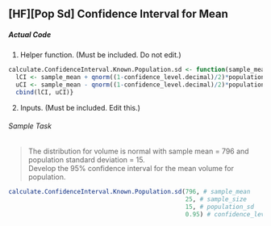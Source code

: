 ## \[HF\]\[Pop Sd\] Confidence Interval for Mean
##### Actual Code
1. Helper function. (Must be included. Do not edit.)
```r
calculate.ConfidenceInterval.Known.Population.sd <- function(sample_mean, sample_size, population_sd, confidence_level.decimal){
  lCI <- sample_mean + qnorm((1-confidence_level.decimal)/2)*population_sd/sqrt(sample_size)
  uCI <- sample_mean - qnorm((1-confidence_level.decimal)/2)*population_sd/sqrt(sample_size)
  cbind(lCI, uCI)}
```
2. Inputs. (Must be included. Edit this.)
###### Sample Task
>The distribution for volume is normal with sample mean = 796 and population standard deviation = 15.</br>Develop the 95% confidence interval for the mean volume for population.
```r
calculate.ConfidenceInterval.Known.Population.sd(796, # sample_mean
                                                 25, # sample_size
                                                 15, # population_sd
                                                 0.95) # confidence_level.decimal
```
